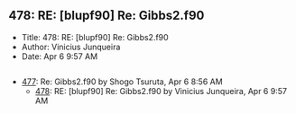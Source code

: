 ## 478: RE: [blupf90] Re: Gibbs2.f90

- Title: 478: RE: [blupf90] Re: Gibbs2.f90
- Author: Vinicius Junqueira
- Date: Apr 6 9:57 AM

```

```

- [477](0477.md): Re: Gibbs2.f90 by Shogo Tsuruta, Apr 6 8:56 AM
    - [478](0478.md): RE: [blupf90] Re: Gibbs2.f90 by Vinicius Junqueira, Apr 6 9:57 AM
